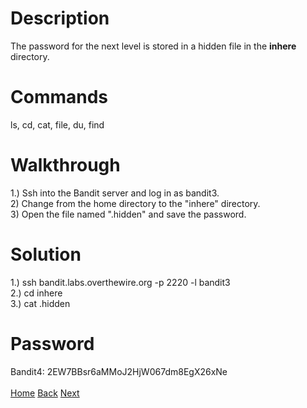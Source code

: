 # Description
The password for the next level is stored in a hidden file in the **inhere** directory.
# Commands
ls, cd, cat, file, du, find
# Walkthrough
1.) Ssh into the Bandit server and log in as bandit3. <br />
2) Change from the home directory to the "inhere" directory. <br />
3) Open the file named ".hidden" and save the password.
# Solution
1.) ssh bandit.labs.overthewire.org -p 2220 -l bandit3 <br />
2.) cd inhere <br />
3.) cat .hidden
# Password
Bandit4: 2EW7BBsr6aMMoJ2HjW067dm8EgX26xNe <br /> <br />
[Home](https://github.com/Spagoooti/OverTheWire-Bandit/blob/main/README.md) [Back](https://github.com/Spagoooti/OverTheWire-Bandit/blob/main/Bandit%202%20-%3E%203.md) [Next](https://github.com/Spagoooti/OverTheWire-Bandit/blob/main/Bandit%204%20-%3E%205.md)
